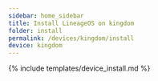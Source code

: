 ```yaml
---
sidebar: home_sidebar
title: Install LineageOS on kingdom
folder: install
permalink: /devices/kingdom/install
device: kingdom
---
```

{% include templates/device_install.md %}
